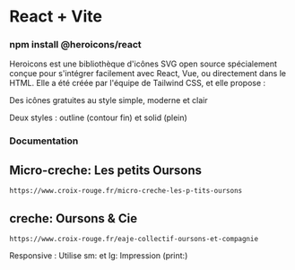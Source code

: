 # React + Vite



### npm install @heroicons/react
Heroicons est une bibliothèque d'icônes SVG open source spécialement conçue pour s'intégrer facilement avec React, Vue, ou directement dans le HTML. Elle a été créée par l'équipe de Tailwind CSS, et elle propose :

Des icônes gratuites au style simple, moderne et clair

Deux styles : outline (contour fin) et solid (plein)


### Documentation
## Micro-creche: Les petits Oursons
    https://www.croix-rouge.fr/micro-creche-les-p-tits-oursons
## creche: Oursons & Cie 
    https://www.croix-rouge.fr/eaje-collectif-oursons-et-compagnie


Responsive : Utilise sm: et lg:
Impression (print:)
